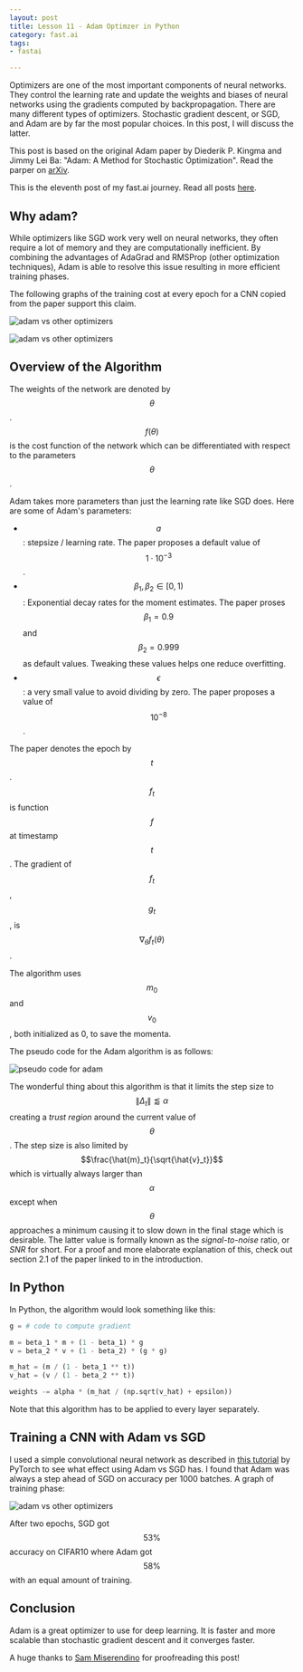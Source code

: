 ```yaml
---
layout: post
title: Lesson 11 - Adam Optimzer in Python
category: fast.ai
tags:
- fastai

---
```


Optimizers are one of the most important components of neural networks. They control the learning rate and update the weights and biases of neural networks using the gradients computed by backpropagation. There are many different types of optimizers. Stochastic gradient descent, or SGD, and Adam are by far the most popular choices. In this post, I will discuss the latter.

This post is based on the original Adam paper by Diederik P. Kingma and Jimmy Lei Ba: "Adam: A Method for Stochastic Optimization". Read the parper on [arXiv](https://arxiv.org/abs/1412.6980).

This is the eleventh post of my fast.ai journey. Read all posts [here](https://rickwierenga.com/tag/fastai).

## Why adam?

While optimizers like SGD work very well on neural networks, they often require a lot of memory and they are computationally inefficient. By combining the advantages of AdaGrad and RMSProp (other optimization techniques), Adam is able to resolve this issue resulting in more efficient training phases.

The following graphs of the training cost at every epoch for a CNN copied from the paper support this claim.

![adam vs other optimizers](/assets/images/11/1.png)

![adam vs other optimizers](/assets/images/11/2.png)

## Overview of the Algorithm

The weights of the network are denoted by $$\theta$$. $$f(\theta)$$ is the cost function of the network which can be differentiated with respect to the parameters $$\theta$$.

Adam takes more parameters than just the learning rate like SGD does. Here are some of Adam's parameters:

* $$a$$: stepsize / learning rate. The paper proposes a default value of $$1 \cdot 10 ^ {-3}$$.
* $$\beta_1, \beta_2 \in [0, 1)$$: Exponential decay rates for the moment estimates. The paper proses $$\beta_1 = 0.9$$ and $$\beta_2 = 0.999$$ as default values. Tweaking these values helps one reduce overfitting.
* $$\epsilon$$: a very small value to avoid dividing by zero. The paper proposes a value of $$10 ^ {-8}$$.

The paper denotes the epoch by $$t$$. $$f_t$$ is function $$f$$ at timestamp $$t$$. The gradient of $$f_t$$, $$g_t$$, is $$\nabla_\theta f_t(\theta)$$.

The algorithm uses $$m_0$$ and $$v_0$$, both initialized as 0, to save the momenta.

The pseudo code for the Adam algorithm is as follows:

![pseudo code for adam](/assets/images/11/ps.png)

The wonderful thing about this algorithm is that it limits the step size to $$\|\Delta_t\| \lessapprox \alpha$$ creating a _trust region_ around the current value of $$\theta$$. The step size is also limited by $$\frac{\hat{m}_t}{\sqrt{\hat{v}_t}}$$ which is virtually always larger than $$\alpha$$ except when $$\theta$$ approaches a minimum causing it to slow down in the final stage which is desirable. The latter value is formally known as the _signal-to-noise_ ratio, or _SNR_ for short. For a proof and more elaborate explanation of this, check out section 2.1 of the paper linked to in the introduction.

## In Python

In Python, the algorithm would look something like this:

```python
g = # code to compute gradient

m = beta_1 * m + (1 - beta_1) * g
v = beta_2 * v + (1 - beta_2) * (g * g)

m_hat = (m / (1 - beta_1 ** t))
v_hat = (v / (1 - beta_2 ** t))

weights -= alpha * (m_hat / (np.sqrt(v_hat) + epsilon))
```

Note that this algorithm has to be applied to every layer separately.

## Training a CNN with Adam vs SGD

I used a simple convolutional neural network as described in [this tutorial](https://pytorch.org/tutorials/beginner/blitz/cifar10_tutorial.html) by PyTorch to see what effect using Adam vs SGD has. I found that Adam was always a step ahead of SGD on accuracy per 1000 batches. A graph of training phase:

![adam vs other optimizers](/assets/images/11/3.png)

After two epochs, SGD got $$53\%$$ accuracy on CIFAR10 where Adam got $$58\%$$ with an equal amount of training.

## Conclusion

Adam is a great optimizer to use for deep learning. It is faster and more scalable than stochastic gradient descent and it converges faster.

<p class="text-muted">A huge thanks to <a target="_blank" href="https://twitter.com/miserendino_sam">Sam Miserendino</a> for proofreading this post!</p>
